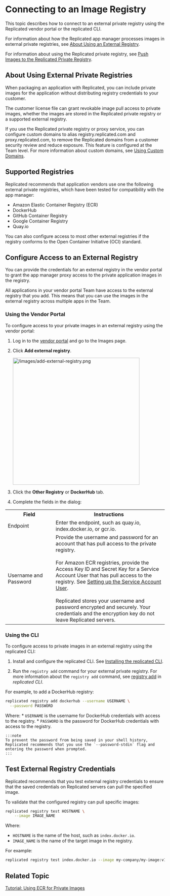 # Connecting to an Image Registry

This topic describes how to connect to an external private registry using the Replicated vendor portal or the replicated CLI.

For information about how the Replicated app manager processes images in external private registries, see [About Using an External Registry](private-images-about).

For information about using the Replicated private registry, see [Push Images to the Replicated Private Registry](private-images-replicated).

## About Using External Private Registries

When packaging an application with Replicated, you can include private
images for the application without distributing registry credentials
to your customer.

The customer license file can grant revokable image pull access to private images, whether the images are stored in the Replicated private registry or a supported external registry.

If you use the Replicated private registry or proxy service, you can configure custom domains to alias registry.replicated.com and proxy.replicated.com, to remove the Replicated domains from a customer security review and reduce exposure. This feature is configured at the Team level. For more information about custom domains, see [Using Custom Domains](custom-domains).

## Supported Registries

Replicated recommends that application vendors use one the following external private registries, which have been tested for compatibility with the app manager:

* Amazon Elastic Container Registry (ECR)
* DockerHub
* GitHub Container Registry
* Google Container Registry
* Quay.io

You can also configure access to most other external registries if the registry conforms to the Open Container Initiative (OCI) standard. 

## Configure Access to an External Registry

You can provide the credentials for an external registry in the vendor portal to grant the app manager proxy access to the private application images in the
registry.

All applications in your vendor portal Team have access to the external registry that you add. This means that you can use the images in the external registry across multiple apps in the Team.

### Using the Vendor Portal

To configure access to your private images in an external registry using the vendor portal:

1. Log in to the [vendor portal](https://vendor.replicated.com) and go to the Images page.
1. Click **Add external registry**.

   <img src="/images/add-external-registry.png" alt="/images/add-external-registry.png" width="400px"></img>

1. Click the **Other Registry** or **DockerHub** tab.
1. Complete the fields in the dialog:
<table>
  <tr>
    <th width="30%">Field</th>
    <th width="70%">Instructions</th>
  </tr>
  <tr>
    <td>Endpoint</td>
    <td>Enter the endpoint, such as quay.io, index.docker.io, or gcr.io.</td>
  </tr>
  <tr>
    <td>Username and Password</td>
    <td>Provide the username and password for an account that has pull access to the private registry.<br/><br/>For Amazon ECR registries, provide the Access Key ID and Secret Key for a Service Account User that has pull access to the registry. See <a href="tutorial-ecr-private-images#setting-up-the-service-account-user">Setting up the Service Account User</a>.<br/><br/>Replicated stores your username and password encrypted and securely. Your credentials and the encryption key do not leave Replicated servers.</td>
  </tr>
</table>

### Using the CLI

To configure access to private images in an external registry using the replicated CLI:

1. Install and configure the replicated CLI. See [Installing the replicated CLI](/reference/replicated-cli-installing).

1. Run the `registry add` command for your external private registry. For more information about the `registry add` command, see [registry add](/reference/replicated-cli-registry-add) in _replicated CLI_.

  For example, to add a DockerHub registry:

  ```bash
  replicated registry add dockerhub --username USERNAME \
    --password PASSWORD
  ```
  Where:
    * `USERNAME` is the username for DockerHub credentials with access to the registry.
    * `PASSWORD` is the password for DockerHub credentials with access to the registry.

    :::note
    To prevent the password from being saved in your shell history, Replicated recommends that you use the `--password-stdin` flag and entering the password when prompted.
    :::

## Test External Registry Credentials

Replicated recommends that you test external registry credentials to ensure that the saved credentials on Replicated servers can pull the specified image.

To validate that the configured registry can pull specific images:

```bash
replicated registry test HOSTNAME \
    --image IMAGE_NAME
```
Where:
* `HOSTNAME` is the name of the host, such as `index.docker.io`.
* `IMAGE_NAME` is the name of the target image in the registry.

For example:

```bash
replicated registry test index.docker.io --image my-company/my-image:v1.2.3
```

## Related Topic

[Tutorial: Using ECR for Private Images](tutorial-ecr-private-images)
